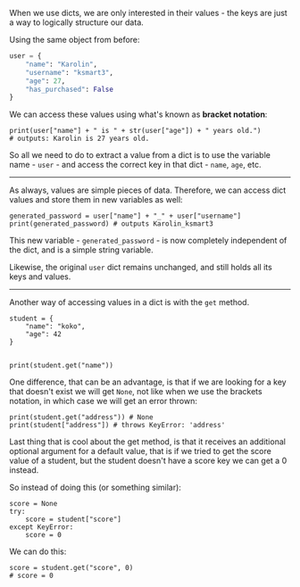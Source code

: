 When we use dicts, we are only interested in their values - the keys are just a way to logically structure our data.



Using the same object from before:


```python
user = {
	"name": "Karolin",
	"username": "ksmart3",
	"age": 27,
	"has_purchased": False
}
```

We can access these values using what's known as **bracket notation**:


```
print(user["name"] + " is " + str(user["age"]) + " years old.")
# outputs: Karolin is 27 years old.
```

So all we need to do to extract a value from a dict is to use the variable name - `user` - and access the correct key in that dict - `name`, `age`, etc.

<hr/>

As always, values are simple pieces of data. Therefore, we can access dict values and store them in new variables as well:


```
generated_password = user["name"] + "_" + user["username"]
print(generated_password) # outputs Karolin_ksmart3
```

This new variable - `generated_password` - is now completely independent of the dict, and is a simple string variable.

Likewise, the original `user` dict remains unchanged, and still holds all its keys and values.

<hr/>

Another way of accessing values in a dict is with the `get` method.
```
student = {
    "name": "koko",
    "age": 42
}


print(student.get("name"))
```
One difference, that can be an advantage, is that if we are looking for a key that doesn't exist we will get `None`, not like when we use the brackets notation, in which case we will get an error thrown:
```
print(student.get("address")) # None
print(student["address"]) # throws KeyError: 'address'
```

Last thing that is cool about the get method, is that it receives an additional optional argument for a default value, that is if we tried to get the score value of a student, but the student doesn't have a score key we can get a 0 instead.



So instead of doing this (or something similar):
```
score = None
try:
    score = student["score"]
except KeyError:
    score = 0
```

We can do this:
```
score = student.get("score", 0)
# score = 0
```